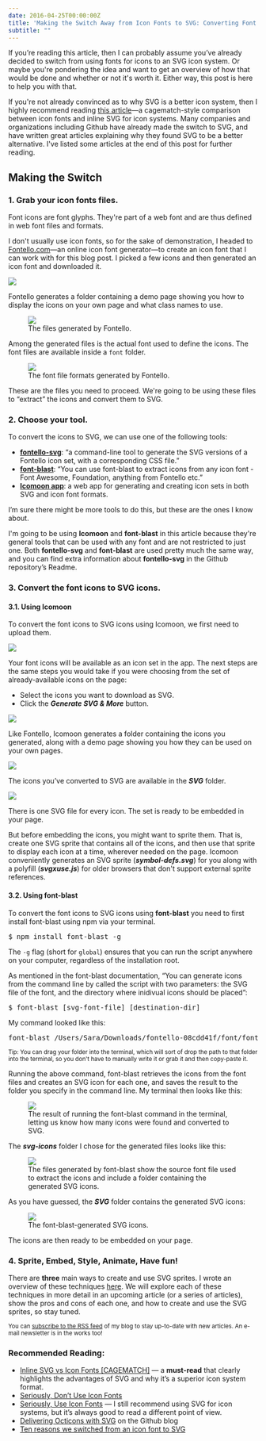 ```yaml
---
date: 2016-04-25T00:00:00Z
title: 'Making the Switch Away from Icon Fonts to SVG: Converting Font Icons to SVG'
subtitle: ""
---
```


<p class="size-2x">
	If you’re reading this article, then I can probably assume you’ve already decided to switch from using fonts for icons to an SVG icon system. Or maybe you're pondering the idea and want to get an overview of how that would be done and whether or not it's worth it. Either way, this post is here to help you with that.
</p>

If you're not already convinced as to why SVG is a better icon system, then I highly recommend reading [this article](https://css-tricks.com/icon-fonts-vs-svg/)—a cagematch-style comparison between icon fonts and inline SVG for icon systems. Many companies and organizations including Github have already made the switch to SVG, and have written great articles explaining why they found SVG to be a better alternative. I've listed some articles at the end of this post for further reading.

## Making the Switch 

### 1. Grab your icon fonts files.

Font icons are font glyphs. They're part of a web font and are thus defined in web font files and formats.

I don't usually use icon fonts, so for the sake of demonstration, I headed to [Fontello.com](http://fontello.com/)—an online icon font generator—to create an icon font that I can work with for this blog post. I picked a few icons and then generated an icon font and downloaded it.

<img src="../../images/fontello-icons.gif">

Fontello generates a folder containing a demo page showing you how to display the icons on your own page and what class names to use.

<figure>
	<img src="../../images/fontello-files.png">
	<figcaption>The files generated by Fontello.</figcaption>
</figure>

Among the generated files is the actual font used to define the icons. The font files are available inside a `font` folder. 

<figure>
	<img src="../../images/fontello-fonts.png">
	<figcaption>The font file formats generated by Fontello.</figcaption>
</figure>

These are the files you need to proceed. We're going to be using these files to “extract” the icons and convert them to SVG.


### 2. Choose your tool.

To convert the icons to SVG, we can use one of the following tools:

- __[fontello-svg](https://github.com/bpierre/fontello-svg)__: “a command-line tool to generate the SVG versions of a Fontello icon set, with a corresponding CSS file.”
- __[font-blast](https://www.npmjs.com/package/font-blast)__: “You can use font-blast to extract icons from any icon font - Font Awesome, Foundation, anything from Fontello etc.”
- __[Icomoon app](https://icomoon.io/app/)__: a web app for generating and creating icon sets in both SVG and icon font formats. 

I’m sure there might be more tools to do this, but these are the ones I know about.

I'm going to be using __Icomoon__ and __font-blast__ in this article because they're general tools that can be used with any font and are not restricted to just one. Both __fontello-svg__ and __font-blast__ are used pretty much the same way, and you can find extra information about __fontello-svg__ in the Github repository’s Readme.

### 3. Convert the font icons to SVG icons.

#### 3.1. Using Icomoon

To convert the font icons to SVG icons using Icomoon, we first need to upload them.

<img src="../../images/icomoon-upload.gif">

Your font icons will be available as an icon set in the app. The next steps are the same steps you would take if you were choosing from the set of already-available icons on the page:

- Select the icons you want to download as SVG.
- Click the __*Generate SVG &amp; More*__ button.

<img src="../../images/icomoon-download.gif">

Like Fontello, Icomoon generates a folder containing the icons you generated, along with a demo page showing you how they can be used on your own pages.

<img src="../../images/icomoon-files.png">

The icons you’ve converted to SVG are available in the __*SVG*__ folder.

<img src="../../images/icomoon-svg-icons.png">

There is one SVG file for every icon. The set is ready to be embedded in your page. 

But before embedding the icons, you might want to sprite them. That is, create one SVG sprite that contains all of the icons, and then use that sprite to display each icon at a time, wherever needed on the page. Icomoon conveniently generates an SVG sprite (_<strong>symbol-defs.svg</strong>_) for you along with a polyfill (_<strong>svgxuse.js</strong>_) for older browsers that don't support external sprite references. 

#### 3.2. Using font-blast

To convert the font icons to SVG icons using __font-blast__ you need to first install font-blast using npm via your terminal. 

<pre class="brush:js">
$ npm install font-blast -g
</pre>

The `-g` flag (short for `global`) ensures that you can run the script anywhere on your computer, regardless of the installation root.

As mentioned in the font-blast documentation, “You can generate icons from the command line by called the script with two parameters: the SVG file of the font, and the directory where inidivual icons should be placed”:

<pre class="brush:js">
$ font-blast [svg-font-file] [destination-dir]
</pre>

My command looked like this:

<pre class="brush:js">
font-blast /Users/Sara/Downloads/fontello-08cdd41f/font/fontello.svg  /Users/Sara/Downloads/fontello-08cdd41f/svg-icons
</pre>

<small>Tip: You can drag your folder into the terminal, which will sort of drop the path to that folder into the terminal, so you don't have to manually write it or grab it and then copy-paste it.</small>

Running the above command, font-blast retrieves the icons from the font files and creates an SVG icon for each one, and saves the result to the folder you specify in the command line. My terminal then looks like this:

<figure>
	<img src="../../images/font-blast-command-result.png">
	<figcaption>The result of running the font-blast command in the terminal, letting us know how many icons were found and converted to SVG.</figcaption>
</figure>

The <strong>*svg-icons*</strong> folder I chose for the generated files looks like this:

<figure>
	<img src="../../images/font-blast-files.png">
	<figcaption>The files generated by font-blast show the source font file used to extract the icons and include a folder containing the generated SVG icons.</figcaption>
</figure>

As you have guessed, the <strong><em>SVG</em></strong> folder contains the generated SVG icons:

<figure>
	<img src="../../images/font-blast-svg-icons.png">
	<figcaption>The font-blast-generated SVG icons.</figcaption>
</figure>

The icons are then ready to be embedded on your page.


### 4. Sprite, Embed, Style, Animate, Have fun!

There are <strong>three</strong> main ways to create and use SVG sprites. I wrote an overview of these techniques [here](https://24ways.org/2014/an-overview-of-svg-sprite-creation-techniques/). We will explore each of these techniques in more detail in an upcoming article (or a series of articles), show the pros and cons of each one, and how to create and use the SVG sprites, so stay tuned.

<p><small>You can <a href="https://sarasoueidan.com/rss.xml">subscribe to the RSS feed</a> of my blog to stay up-to-date with new articles. An e-mail newsletter is in the works too!</small></p>

### Recommended Reading:

- [Inline SVG vs Icon Fonts [CAGEMATCH]](https://css-tricks.com/icon-fonts-vs-svg/) — a <strong>must-read</strong> that clearly highlights the advantages of SVG and why it’s a superior icon system format.
- [Seriously, Don’t Use Icon Fonts](http://blog.cloudfour.com/seriously-dont-use-icon-fonts/)
- [Seriously, Use Icon Fonts](https://benfrain.com/seriously-use-icon-fonts/) — I still recommend using SVG for icon systems, but it’s always good to read a different point of view. 
- [Delivering Octicons with SVG](https://github.com/blog/2112-delivering-octicons-with-svg) on the Github blog
- [Ten reasons we switched from an icon font to SVG](http://ianfeather.co.uk/ten-reasons-we-switched-from-an-icon-font-to-svg/)